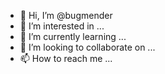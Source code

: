 - 👋 Hi, I’m @bugmender
- 👀 I’m interested in ...
- 🌱 I’m currently learning ...
- 💞️ I’m looking to collaborate on ...
- 📫 How to reach me ...

<!---
bugmender/bugmender is a ✨ special ✨ repository because its `README.md` (this file) appears on your GitHub profile.
You can click the Preview link to take a look at your changes.
--->

